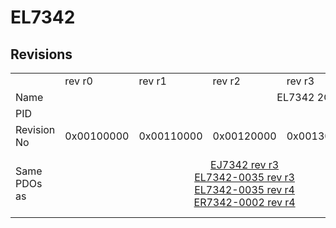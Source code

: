 # EL7342

## Revisions
<table>
<tr>
<td></td>
<td>rev r0</td>
<td>rev r1</td>
<td>rev r2</td>
<td>rev r3</td>
<td>rev r4</td>
<td>rev r5</td>
<td>rev r6</td>
<td>rev r7</td>
<td>rev r8</td>
</tr>
<tr>
<td>Name</td>
<td colspan=9 align="center">EL7342 2Ch. DC motor output stage (50V, 3.5A)</td>
</tr>
<tr>
<td>PID</td>
<td colspan=9 align="center">0x1cae3052</td>
</tr>
<tr>
<td>Revision No</td>
<td>0x00100000</td>
<td>0x00110000</td>
<td>0x00120000</td>
<td>0x00130000</td>
<td>0x00140000</td>
<td>0x00150000</td>
<td>0x00160000</td>
<td>0x00170000</td>
<td>0x00180000</td>
</tr>
<tr>
<td>Same PDOs as</td>
<td></td>
<td colspan=3 align="center"><a href="EJ7342.md">EJ7342 rev r3</a><br/><a href="EL7342-0035.md">EL7342-0035 rev r3</a><br/><a href="EL7342-0035.md">EL7342-0035 rev r4</a><br/><a href="ER7342-0002.md">ER7342-0002 rev r4</a></td>
<td colspan=3 align="center"><a href="EJ7342.md">EJ7342 rev r4</a><br/><a href="EP7342-0002.md">EP7342-0002 rev r5</a><br/><a href="EPP7342-0002.md">EPP7342-0002 rev r0</a><br/><a href="EPP7342-0002.md">EPP7342-0002 rev r1</a><br/><a href="ER7342-0002.md">ER7342-0002 rev r5</a></td>
<td colspan=2 align="center"><a href="EPP7342-0002.md">EPP7342-0002 rev r8</a></td>
</tr>
</table>
